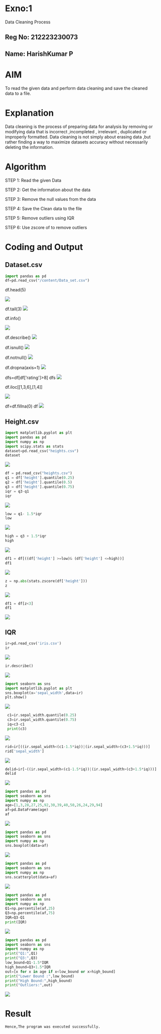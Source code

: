 # Exno:1
Data Cleaning Process
## Reg No: 212223230073
## Name: HarishKumar P

# AIM
To read the given data and perform data cleaning and save the cleaned data to a file.

# Explanation
Data cleaning is the process of preparing data for analysis by removing or modifying data that is incorrect ,incompleted , irrelevant , duplicated or improperly formatted. Data cleaning is not simply about erasing data ,but rather finding a way to maximize datasets accuracy without necessarily deleting the information.

# Algorithm
STEP 1: Read the given Data

STEP 2: Get the information about the data

STEP 3: Remove the null values from the data

STEP 4: Save the Clean data to the file

STEP 5: Remove outliers using IQR

STEP 6: Use zscore of to remove outliers

# Coding and Output
## Dataset.csv
```py
import pandas as pd
df=pd.read_csv("/content/Data_set.csv")

```
df.head(5)

![](./head.png)

df.tail(3)
![](./tail.png)

df.info()

![](./info.png)

df.describe()
![](./describe.png)

df.isnull()
![](./null.png)

df.notnull()
![](./not%20null.png)

df.dropna(axis=1)
![](./axis%201.png)

dfs=df[df['rating']>8]
dfs
![](./rate%208.png)

df.iloc[[1,3,6],[1,4]]

![](./iloc.png)

df=df.fillna(0)
df
![](./drop%20na.png)

## Height.csv
```py
import matplotlib.pyplot as plt
import pandas as pd
import numpy as np
import scipy.stats as stats
dataset=pd.read_csv("heights.csv")
dataset
```
![](./dataset.png)
```py
df = pd.read_csv("heights.csv")
q1 = df['height'].quantile(0.25)
q2 = df['height'].quantile(0.5)
q3 = df['height'].quantile(0.75)
iqr = q3-q1
iqr
```
![](./iqr.png)

```py
low = q1- 1.5*iqr
low
```
![](./low.png)
```py
high = q3 + 1.5*iqr
high
```
![](./high.png)

```py
df1 = df[((df['height'] >=low)& (df['height'] <=high))]
df1
```
![](./df1.png)

```py
z = np.abs(stats.zscore(df['height']))
z
```
![](./z.png)

```py
df1 = df[z<3]
df1
```
![](./ds.png)

## IQR 
```py
ir=pd.read_csv('iris.csv')
ir
```
![](./ir.png)
```py
ir.describe()
```
![](./des.png)
```py
import seaborn as sns
import matplotlib.pyplot as plt
sns.boxplot(x='sepal_width',data=ir)
plt.show()
```
![](./pltshow.png)
```py
 c1=ir.sepal_width.quantile(0.25)
 c3=ir.sepal_width.quantile(0.75)
 iq=c3-c1
 print(c3)
 ```
 ![](./c3.png)
 ```py
 rid=ir[((ir.sepal_width<(c1-1.5*iq))|(ir.sepal_width>(c3+1.5*iq)))]
rid['sepal_width']
```
![](./rid.png)
```py
delid=ir[~((ir.sepal_width<(c1-1.5*iq))|(ir.sepal_width>(c3+1.5*iq)))]
delid
```
![](./delid.png)

```py
import pandas as pd
import seaborn as sns
import numpy as np
age=[1,3,28,27,25,92,30,39,40,50,26,24,29,94]
af=pd.DataFrame(age)
af
```
![](./af.png)


```py
import pandas as pd
import seaborn as sns
import numpy as np
sns.boxplot(data=af)
```
![](./af1.png)
```py
import pandas as pd
import seaborn as sns
import numpy as np
sns.scatterplot(data=af)
```
![](./plot.png)
```py
import pandas as pd
import seaborn as sns
import numpy as np
Q1=np.percentile(af,25)
Q3=np.percentile(af,75)
IQR=Q3-Q1
print(IQR)
```
![](./fl.png)
```py
import pandas as pd
import seaborn as sns
import numpy as np
print("Q1:",Q1)
print("Q3:",Q3)
low_bound=Q1-1.5*IQR
high_bound=Q3+1.5*IQR
out=[x for x in age if x<low_bound or x>high_bound]
print("Lower Bound :",low_bound)
print("High Bound:",high_bound)
print("Outliers:",out)
```
![](./out.png)





# Result
    Hence,The program was executed successfully.
